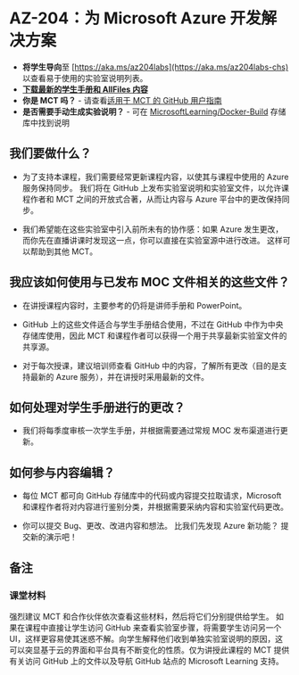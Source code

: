 ﻿# AZ-204：为 Microsoft Azure 开发解决方案

- **将学生导向**至 [https://aka.ms/az204labs](https://aka.ms/az204labs-chs) 以查看易于使用的实验室说明列表。
- **[下载最新的学生手册和 AllFiles 内容](../../releases/latest)**
- **你是 MCT 吗？** - 请查看[适用于 MCT 的 GitHub 用户指南](https://microsoftlearning.github.io/MCT-User-Guide-ZH/)
- **是否需要手动生成实验说明？** - 可在 [MicrosoftLearning/Docker-Build](https://github.com/MicrosoftLearning/Docker-Build) 存储库中找到说明

## 我们要做什么？

- 为了支持本课程，我们需要经常更新课程内容，以使其与课程中使用的 Azure 服务保持同步。  我们将在 GitHub 上发布实验室说明和实验室文件，以允许课程作者和 MCT 之间的开放式合著，从而让内容与 Azure 平台中的更改保持同步。

- 我们希望能在这些实验室中引入前所未有的协作感：如果 Azure 发生更改，而你先在直播讲课时发现这一点，你可以直接在实验室源中进行改进。  这样可以帮助到其他 MCT。

## 我应该如何使用与已发布 MOC 文件相关的这些文件？

- 在讲授课程内容时，主要参考的仍将是讲师手册和 PowerPoint。

- GitHub 上的这些文件适合与学生手册结合使用，不过在 GitHub 中作为中央存储库使用，因此 MCT 和课程作者可以获得一个用于共享最新实验室文件的共享源。

- 对于每次授课，建议培训师查看 GitHub 中的内容，了解所有更改（目的是支持最新的 Azure 服务），并在讲授时采用最新的文件。

## 如何处理对学生手册进行的更改？

- 我们将每季度审核一次学生手册，并根据需要通过常规 MOC 发布渠道进行更新。

## 如何参与内容编辑？

- 每位 MCT 都可向 GitHub 存储库中的代码或内容提交拉取请求，Microsoft 和课程作者将对内容进行鉴别分类，并根据需要采纳内容和实验室代码更改。

- 你可以提交 Bug、更改、改进内容和想法。  比我们先发现 Azure 新功能？  提交新的演示吧！

## 备注

### 课堂材料

强烈建议 MCT 和合作伙伴依次查看这些材料，然后将它们分别提供给学生。  如果在课程中直接让学生访问 GitHub 来查看实验室步骤，将需要学生访问另一个 UI，这样更容易使其迷惑不解。向学生解释他们收到单独实验室说明的原因，这可以突显基于云的界面和平台具有不断变化的性质。仅为讲授此课程的 MCT 提供有关访问 GitHub 上的文件以及导航 GitHub 站点的 Microsoft Learning 支持。
